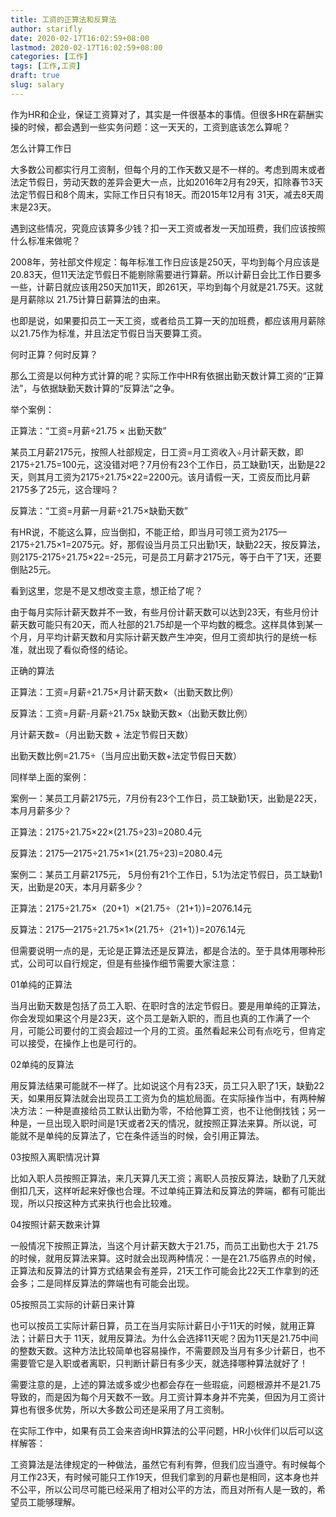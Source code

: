```yaml
---
title: 工资的正算法和反算法
author: starifly
date: 2020-02-17T16:02:59+08:00
lastmod: 2020-02-17T16:02:59+08:00
categories: [工作]
tags: [工作,工资]
draft: true
slug: salary
---
```


作为HR和企业，保证工资算对了，其实是一件很基本的事情。但很多HR在薪酬实操的时候，都会遇到一些实务问题：这一天天的，工资到底该怎么算呢？

怎么计算工作日

大多数公司都实行月工资制，但每个月的工作天数又是不一样的。考虑到周末或者法定节假日，劳动天数的差异会更大一点，比如2016年2月有29天，扣除春节3天法定节假日和8个周末，实际工作日只有18天。而2015年12月有 31天，减去8天周末是23天。

遇到这些情况，究竟应该算多少钱？扣一天工资或者发一天加班费，我们应该按照什么标准来做呢？

2008年，劳社部文件规定：每年标准工作日应该是250天，平均到每个月应该是20.83天，但11天法定节假日不能剔除需要进行算薪。所以计薪日会比工作日要多一些，计薪日就应该用250天加11天，即261天，平均到每个月就是21.75天。这就是月薪除以 21.75计算日薪算法的由来。

也即是说，如果要扣员工一天工资，或者给员工算一天的加班费，都应该用月薪除以21.75作为标准，并且法定节假日当天要算工资。

何时正算？何时反算？

那么工资是以何种方式计算的呢？实际工作中HR有依据出勤天数计算工资的“正算法”，与依据缺勤天数计算的“反算法”之争。

举个案例：

正算法：“工资=月薪÷21.75 × 出勤天数”

某员工月薪2175元，按照人社部规定，日工资=月工资收入÷月计薪天数，即2175÷21.75=100元，这没错对吧？7月份有23个工作日，员工缺勤1天，出勤是22天，则其月工资为2175÷21.75×22=2200元。该月请假一天，工资反而比月薪2175多了25元，这合理吗？

反算法：“工资=月薪一月薪÷21.75×缺勤天数”

有HR说，不能这么算，应当倒扣，不能正给，即当月可领工资为2175—2175÷21.75×1=2075元。好，那假设当月员工只出勤1天，缺勤22天，按反算法，则2175-2175÷21.75×22=-25元，可是员工月薪才2175元，等于白干了1天，还要倒贴25元。

看到这里，您是不是又想改变主意，想正给了呢？

由于每月实际计薪天数并不一致，有些月份计薪天数可以达到23天，有些月份计薪天数可能只有20天，而人社部的21.75却是一个平均数的概念。这样具体到某一个月，月平均计薪天数和月实际计薪天数产生冲突，但月工资却执行的是统一标准，就出现了看似奇怪的结论。

正确的算法

正算法：工资=月薪÷21.75×月计薪天数×（出勤天数比例）

反算法：工资=月薪-月薪÷21.75x 缺勤天数×（出勤天数比例）

月计薪天数=（月出勤天数 + 法定节假日天数）

出勤天数比例=21.75÷（当月应出勤天数+法定节假日天数）

同样举上面的案例：

案例一：某员工月薪2175元，7月份有23个工作日，员工缺勤1天，出勤是22天，本月月薪多少？

正算法：2175÷21.75×22×(21.75÷23)=2080.4元

反算法：2175—2175÷21.75×1×(21.75÷23)=2080.4元

案例二：某员工月薪2175元， 5月份有21个工作日，5.1为法定节假日，员工缺勤1天，出勤是20天，本月月薪多少？

正算法：2175÷21.75×（20+1）×(21.75÷（21+1）)=2076.14元

反算法：2175—2175÷21.75×1×(21.75÷（21+1）)=2076.14元

但需要说明一点的是，无论是正算法还是反算法，都是合法的。至于具体用哪种形式，公司可以自行规定，但是有些操作细节需要大家注意：

01单纯的正算法

当月出勤天数是包括了员工入职、在职时含的法定节假日。要是用单纯的正算法，你会发现如果这个月是23天，这个员工是新入职的，而且也真的工作满了一个月，可能公司要付的工资会超过一个月的工资。虽然看起来公司有点吃亏，但肯定可以接受，在操作上也是可行的。

02单纯的反算法

用反算法结果可能就不一样了。比如说这个月有23天，员工只入职了1天，缺勤22天，如果用反算法就会出现员工工资为负的尴尬局面。在实际操作当中，有两种解决方法：一种是直接给员工默认出勤为零，不给他算工资，也不让他倒找钱；另一种是，一旦出现入职时间是1天或者2天的情况，就按照正算法来算。所以说，可能就不是单纯的反算法了，它在条件适当的时候，会引用正算法。

03按照入离职情况计算

比如入职人员按照正算法，来几天算几天工资；离职人员按反算法，缺勤了几天就倒扣几天，这样听起来好像也合理。不过单纯正算法和反算法的弊端，都有可能出现，所以只按这种方式来执行也会比较难。

04按照计薪天数来计算

一般情况下按照正算法，当这个月计薪天数大于21.75，而员工出勤也大于 21.75的时候，就用反算法来算。这时就会出现两种情况：一是在21.75临界点的时候，正算法和反算法的计算方式结果会有差异，21天工作可能会比22天工作拿到的还会多；二是同样反算法的弊端也有可能会出现。

05按照员工实际的计薪日来计算

也可以按员工实际计薪日算，员工在当月实际计薪日小于11天的时候，就用正算法；计薪日大于 11天，就用反算法。为什么会选择11天呢？因为11天是21.75中间的整数天数。这种方法比较简单也容易操作，不需要顾及当月有多少计薪日，也不需要管它是入职或者离职，只判断计薪日有多少天，就选择哪种算法就好了！

需要注意的是，上述的算法或多或少也都会存在一些瑕疵，问题根源并不是21.75导致的，而是因为每个月天数不一致。月工资计算本身并不完美，但因为月工资计算也有很多优势，所以大多数公司还是采用了月工资制。

在实际工作中，如果有员工会来咨询HR算法的公平问题，HR小伙伴们以后可以这样解答：

工资算法是法律规定的一种做法，虽然它有利有弊，但我们应当遵守。有时候每个月工作23天，有时候可能只工作19天，但我们拿到的月薪也是相同，这本身也并不公平，所以公司尽可能已经采用了相对公平的方法，而且对所有人是一致的，希望员工能够理解。
